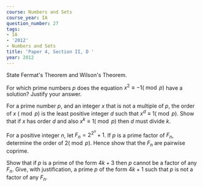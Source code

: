 ```yaml
---
course: Numbers and Sets
course_year: IA
question_number: 27
tags:
- IA
- '2012'
- Numbers and Sets
title: 'Paper 4, Section II, D '
year: 2012
---
```




State Fermat's Theorem and Wilson's Theorem.

For which prime numbers $p$ does the equation $x^{2} \equiv-1(\bmod p)$ have a solution? Justify your answer.

For a prime number $p$, and an integer $x$ that is not a multiple of $p$, the order of $x$ $(\bmod p)$ is the least positive integer $d$ such that $x^{d} \equiv 1(\bmod p)$. Show that if $x$ has order $d$ and also $x^{k} \equiv 1(\bmod p)$ then $d$ must divide $k$.

For a positive integer $n$, let $F_{n}=2^{2^{n}}+1$. If $p$ is a prime factor of $F_{n}$, determine the order of $2(\bmod p)$. Hence show that the $F_{n}$ are pairwise coprime.

Show that if $p$ is a prime of the form $4 k+3$ then $p$ cannot be a factor of any $F_{n}$. Give, with justification, a prime $p$ of the form $4 k+1$ such that $p$ is not a factor of any $F_{n}$.